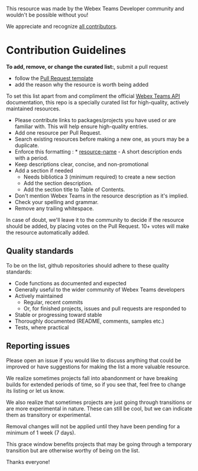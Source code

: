 This resource was made by the Webex Teams Developer community and wouldn't be possible without you! 

We appreciate and recognize [all contributors](https://github.com/CiscoDevNet/awesome-webex/graphs/contributors).


# Contribution Guidelines

**To add, remove, or change the curated list:**, submit a pull request
- follow the [Pull Request template](https://github.com/CiscoDevNet/awesome-webex/blob/master/PR_TEMPLATE.md) 
- add the reason why the resource is worth being added 

To set this list apart from and compliment the official [Webex Teams API](https://developer.webex.com) documentation, this repo is a specially curated list for high-quality, actively maintained resources.
- Please contribute links to packages/projects you have used or are familiar with. This will help ensure high-quality entries.
- Add one resource per Pull Request.
- Search existing resources before making a new one, as yours may be a duplicate.
- Enforce this formatting : * [resource-name](http://link-to-the-resource-repo.com/) - A short description ends with a period.
- Keep descriptions clear, concise, and non-promotional
- Add a section if needed 
   - Needs bibliotica 3 (minimum required) to create a new section
   - Add the section description.
   - Add the section title to Table of Contents.
- Don't mention Webex Teams in the resource description as it's implied.
- Check your spelling and grammar.
- Remove any trailing whitespace.

In case of doubt, we'll leave it to the community to decide if the resource should be added, by placing votes on the Pull Request. 
10+ votes will make the resource automatically added.  


## Quality standards

To be on the list, github repositories should adhere to these quality standards:

- Code functions as documented and expected
- Generally useful to the wider community of Webex Teams developers
- Actively maintained 
  - Regular, recent commits
  - Or, for finished projects, issues and pull requests are responded to
- Stable or progressing toward stable
- Thoroughly documented (README, comments, samples etc.)
- Tests, where practical


## Reporting issues

Please open an issue if you would like to discuss anything that could be improved or have suggestions for making the list a more valuable resource. 

We realize sometimes projects fall into abandonment or have breaking builds for extended periods of time, so if you see that, feel free to change its listing or let us know. 

We also realize that sometimes projects are just going through transitions or are more experimental in nature. These can still be cool, but we can indicate them as transitory or experimental.

Removal changes will not be applied until they have been pending for a minimum of 1 week (7 days). 

This grace window benefits projects that may be going through a temporary transition but are otherwise worthy of being on the list.


Thanks everyone!
